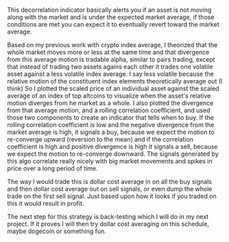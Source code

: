 This decorrelation indicator basically alerts you if an asset is not moving along with the market and is under the expected market average, if those conditions are met you can expect it to eventually revert toward the market average.

Based on my previous work with crypto index average, I theorized that the whole market moves more or less at the same time and that divergence from this average motion is tradable alpha,
similar to pairs trading, except that instead of trading two assets agains each other it trades one volatile asset against a less volatile index average. I say less volatile because the
relative motion of the constituent index elements theoretically average out (I think)
So I plotted the scaled price of an individual asset against the scaled average of an index of top altcoins to visualize when the asset's relative motion diverges from he market as a whole.
I also plotted the divergence from that average motion, and a rolling correlation coefficient, and used those two components to create an indicator that tells when to buy. If the rolling
correlation coefficient is low and the negative divergence from the market average is high, it signals a buy, because we expect the motion to re-converge upward (reversion to the mean)
and if the correlation coefficient is high and positive divergence is high it signals a sell, because we expect the motion to re-converge downward. The signals generated by this algo
correlate really nicely with big market movements and spikes in price over a long period of time. 

The way I would trade this is dollar cost average in on all the buy signals and then dollar cost average out on sell signals, or even dump the whole trade on the first sell signal.
Just based upon how it looks if you traded on this it would result in profit.

The next step for this strategy is back-testing which I will do in my next project. If it proves I will then try dollar cost averaging on this schedule, maybe dogecoin or something fun.
